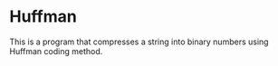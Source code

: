 # Huffman

This is a program that compresses a string into binary numbers using Huffman coding method.

